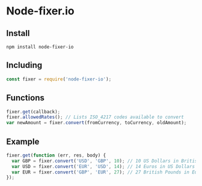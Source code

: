 # Node-fixer.io
## Install
```
npm install node-fixer-io
```

## Including
```javascript
const fixer = require('node-fixer-io');
```

## Functions
```javascript
fixer.get(callback);
fixer.allowedRates(); // Lists ISO_4217 codes available to convert
var newAmount = fixer.convert(fromCurrency, toCurrency, oldAmount); 
```

## Example
```javascript
fixer.get(function (err, res, body) {
  var GBP = fixer.convert('USD', 'GBP', 10); // 10 US Dollars in British Pounds
  var USD = fixer.convert('EUR', 'USD', 14); // 14 Euros in US Dollars
  var EUR = fixer.convert('GBP', 'EUR', 27); // 27 British Pounds in Euros
});
```
